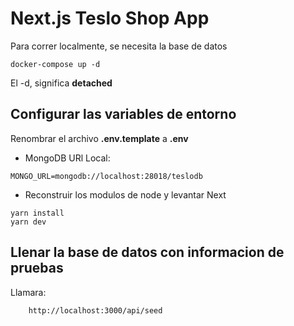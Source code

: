 # Next.js Teslo Shop App

Para correr localmente, se necesita la base de datos

```
docker-compose up -d
```

El -d, significa **detached**

## Configurar las variables de entorno

Renombrar el archivo **.env.template** a **.env**

-   MongoDB URl Local:

```
MONGO_URL=mongodb://localhost:28018/teslodb
```

-   Reconstruir los modulos de node y levantar Next

```
yarn install
yarn dev
```

## Llenar la base de datos con informacion de pruebas

Llamara:

```
    http://localhost:3000/api/seed
```
